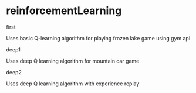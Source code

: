 # reinforcementLearning

first


Uses basic Q-learning algorithm for playing frozen lake game using gym api


deep1

Uses deep Q learning algorithm for mountain car game 

deep2 

Uses deep Q learning algorithm with experience replay

